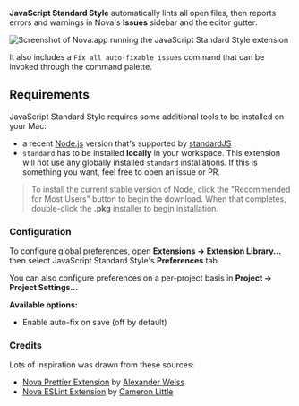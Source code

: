 <!--
👋 Hello! As Nova users browse the extensions library, a good README can help them understand what your extension does, how it works, and what setup or configuration it may require.

Not every extension will need every item described below. Use your best judgement when deciding which parts to keep to provide the best experience for your new users.

💡 Quick Tip! As you edit this README template, you can preview your changes by selecting **Extensions → Activate Project as Extension**, opening the Extension Library, and selecting "JavaScript Standard Style" in the sidebar.

Let's get started!
-->

<!--
🎈 Include a brief description of the features your extension provides. For example:
-->

**JavaScript Standard Style** automatically lints all open files, then reports errors and warnings in Nova's **Issues** sidebar and the editor gutter:

<!--
🎈 It can also be helpful to include a screenshot or GIF showing your extension in action:
-->

![Screenshot of Nova.app running the JavaScript Standard Style extension](https://raw.githubusercontent.com/klaemo/nova-standardjs/main/Images/screenshot.png)

It also includes a `Fix all auto-fixable issues` command that can be invoked through the command palette.

## Requirements

<!--
🎈 If your extension depends on external processes or tools that users will need to have, it's helpful to list those and provide links to their installers:
-->

JavaScript Standard Style requires some additional tools to be installed on your Mac:

- a recent [Node.js](https://nodejs.org) version that's supported by [standardJS](https://standardjs.com)
- `standard` has to be installed **locally** in your workspace. This extension will not use any globally installed `standard` installations. If this is something you want, feel free to open an issue or PR.

<!--
✨ Providing tips, tricks, or other guides for installing or configuring external dependencies can go a long way toward helping your users have a good setup experience:
-->

> To install the current stable version of Node, click the "Recommended for Most Users" button to begin the download. When that completes, double-click the **.pkg** installer to begin installation.

### Configuration

<!--
🎈 If your extension offers global- or workspace-scoped preferences, consider pointing users toward those settings. For example:
-->

To configure global preferences, open **Extensions → Extension Library...** then select JavaScript Standard Style's **Preferences** tab.

You can also configure preferences on a per-project basis in **Project → Project Settings...**

**Available options:**

- Enable auto-fix on save (off by default)

<!--
👋 That's it! Happy developing!

P.S. If you'd like, you can remove these comments before submitting your extension 😉
-->

### Credits

Lots of inspiration was drawn from these sources:

- [Nova Prettier Extension](https://github.com/alexanderweiss/nova-prettier) by [Alexander Weiss](https://github.com/alexanderweiss)
- [Nova ESLint Extension](https://github.com/apexskier/nova-eslint) by [Cameron Little](https://github.com/apexskier)

